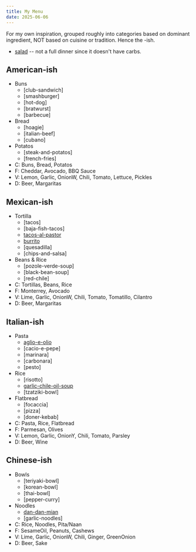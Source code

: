 ```yaml
---
title: My Menu
date: 2025-06-06
---
```

For my own inspiration, grouped roughly into categories based on dominant ingredient, NOT based on cuisine or tradition. Hence the -ish.

- [salad](/salad) -- not a full dinner since it doesn't have carbs.

## American-ish
- Buns
	- [club-sandwich]
	- [smashburger]
	- [hot-dog]
	- [bratwurst]
	- [barbecue]
- Bread
	- [hoagie]
	- [italian-beef]
	- [cubano]
- Potatos
	- [steak-and-potatos]
	- [french-fries]
- C: Buns, Bread, Potatos
- F: Cheddar, Avocado, BBQ Sauce
- V: Lemon, Garlic, OnionW, Chili, Tomato, Lettuce, Pickles
- D: Beer, Margaritas

## Mexican-ish
- Tortilla
	- [tacos]
	- [baja-fish-tacos]
	- [tacos-al-pastor](/tacos-al-pastor)
	- [burrito](/burrito)
	- [quesadilla]
	- [chips-and-salsa]
- Beans & Rice
	- [pozole-verde-soup]
	- [black-bean-soup]
	- [red-chile]
- C: Tortillas, Beans, Rice
- F: Monterrey, Avocado
- V: Lime, Garlic, OnionW, Chili, Tomato, Tomatillo, Cilantro
- D: Beer, Margaritas

## Italian-ish
- Pasta
	- [aglio-e-olio](/aglio-e-olio)
	- [cacio-e-pepe]
	- [marinara]
	- [carbonara]
	- [pesto]
- Rice
	- [risotto]
	- [garlic-chile-oil-soup](/garlic-chile-oil-soup)
	- [tzatziki-bowl]
- Flatbread
	- [focaccia]
	- [pizza]
	- [doner-kebab]
- C: Pasta, Rice, Flatbread
- F: Parmesan, Olives
- V: Lemon, Garlic, OnionY, Chili, Tomato, Parsley
- D: Beer, Wine

## Chinese-ish
- Bowls
	- [teriyaki-bowl]
	- [korean-bowl]
	- [thai-bowl]
	- [pepper-curry]
- Noodles
	- [dan-dan-mian](/dan-dan-mian)
	- [garlic-noodles]
- C: Rice, Noodles, Pita/Naan
- F: SesameOil, Peanuts, Cashews
- V: Lime, Garlic, OnionW, Chili, Ginger, GreenOnion
- D: Beer, Sake